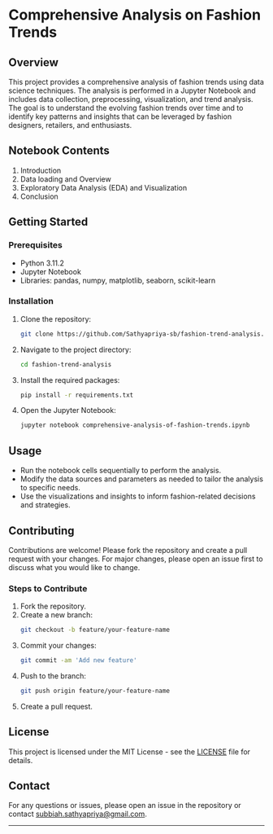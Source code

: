# Comprehensive Analysis on Fashion Trends

## Overview

This project provides a comprehensive analysis of fashion trends using data science techniques. The analysis is performed in a Jupyter Notebook and includes data collection, preprocessing, visualization, and trend analysis. The goal is to understand the evolving fashion trends over time and to identify key patterns and insights that can be leveraged by fashion designers, retailers, and enthusiasts.

## Notebook Contents

1. Introduction
2. Data loading and Overview
3. Exploratory Data Analysis (EDA) and Visualization
4. Conclusion

## Getting Started

### Prerequisites
- Python 3.11.2
- Jupyter Notebook
- Libraries: pandas, numpy, matplotlib, seaborn, scikit-learn

### Installation
1. Clone the repository:
    ```bash
    git clone https://github.com/Sathyapriya-sb/fashion-trend-analysis.git
    ```
2. Navigate to the project directory:
    ```bash
    cd fashion-trend-analysis
    ```
3. Install the required packages:
    ```bash
    pip install -r requirements.txt
    ```
4. Open the Jupyter Notebook:
    ```bash
    jupyter notebook comprehensive-analysis-of-fashion-trends.ipynb
    ```

## Usage
- Run the notebook cells sequentially to perform the analysis.
- Modify the data sources and parameters as needed to tailor the analysis to specific needs.
- Use the visualizations and insights to inform fashion-related decisions and strategies.

## Contributing
Contributions are welcome! Please fork the repository and create a pull request with your changes. For major changes, please open an issue first to discuss what you would like to change.

### Steps to Contribute
1. Fork the repository.
2. Create a new branch:
    ```bash
    git checkout -b feature/your-feature-name
    ```
3. Commit your changes:
    ```bash
    git commit -am 'Add new feature'
    ```
4. Push to the branch:
    ```bash
    git push origin feature/your-feature-name
    ```
5. Create a pull request.

## License
This project is licensed under the MIT License - see the [LICENSE](LICENSE) file for details.

## Contact
For any questions or issues, please open an issue in the repository or contact [subbiah.sathyapriya@gmail.com](mailto:subbiah.sathyapriya@gmail.com).

---
